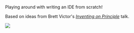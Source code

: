 Playing around with writing an IDE from scratch!

Based on ideas from Brett Victor's [_Inventing on Principle_](https://vimeo.com/36579366) talk.

![](doc/2018-09-13-LiveIDE-original-demo.gif)
